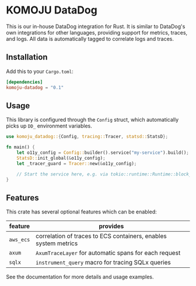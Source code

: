 # KOMOJU DataDog

This is our in-house DataDog integration for Rust. It is similar to DataDog's
own integrations for other languages, providing support for metrics, traces,
and logs. All data is automatically tagged to correlate logs and traces.

## Installation

Add this to your `Cargo.toml`:

```toml
[dependencies]
komoju-datadog = "0.1"
```

## Usage

This library is configured through the `Config` struct, which automatically
picks up `DD_` environment variables.

```rust
use komoju_datadog::{Config, tracing::Tracer, statsd::StatsD};

fn main() {
    let o11y_config = Config::builder().service("my-service").build();
    StatsD::init_global(&o11y_config);
    let _tracer_guard = Tracer::new(&o11y_config);

    // Start the service here, e.g. via tokio::runtime::Runtime::block_on.
}
```

## Features

This crate has several optional features which can be enabled:

| feature   | provides                                                        |
|-----------|-----------------------------------------------------------------|
| `aws_ecs` | correlation of traces to ECS containers, enables system metrics |
| `axum`    | `AxumTraceLayer` for automatic spans for each request           |
| `sqlx`    | `instrument_query` macro for tracing SQLx queries               |

See the documentation for more details and usage examples.
